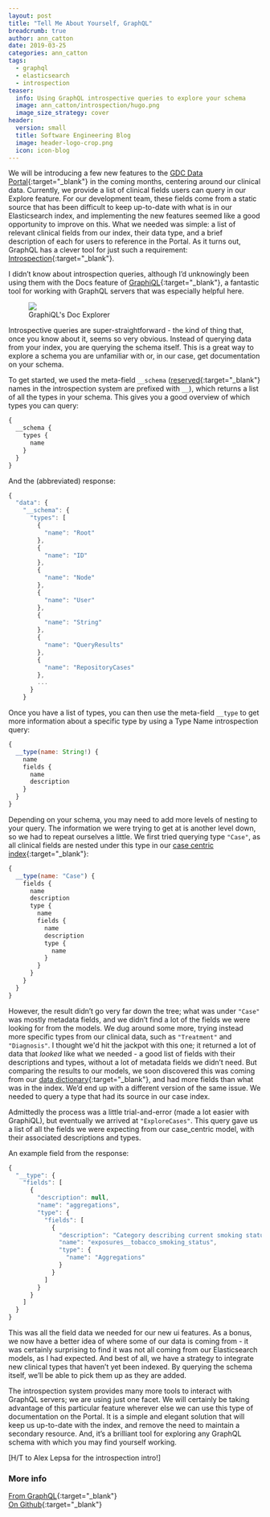 ```yaml
---
layout: post
title: "Tell Me About Yourself, GraphQL"
breadcrumb: true
author: ann_catton
date: 2019-03-25
categories: ann_catton
tags:
  - graphql
  - elasticsearch
  - introspection
teaser:
  info: Using GraphQL introspective queries to explore your schema
  image: ann_catton/introspection/hugo.png
  image_size_strategy: cover
header:
  version: small
  title: Software Engineering Blog
  image: header-logo-crop.png
  icon: icon-blog
---
```


We will be introducing a few new features to the [GDC Data Portal](https://portal.gdc.cancer.gov/){:target="\_blank"} in the coming months, centering around our clinical data. Currently, we provide a list of clinical fields users can query in our Explore feature. For our development team, these fields come from a static source that has been difficult to keep up-to-date with what is in our Elasticsearch index, and implementing the new features seemed like a good opportunity to improve on this. What we needed was simple: a list of relevant clinical fields from our index, their data type, and a brief description of each for users to reference in the Portal. As it turns out, GraphQL has a clever tool for just such a requirement: [Introspection](https://github.com/facebook/graphql/blob/master/spec/Section%204%20--%20Introspection.md#introspection){:target="\_blank"}.

I didn’t know about introspection queries, although I’d unknowingly been using them with the Docs feature of [GraphiQL](https://electronjs.org/apps/graphiql){:target="\_blank"}, a fantastic tool for working with GraphQL servers that was especially helpful here.

<figure>
  <img src="{{site.urlimg}}ann_catton/introspection/graphiql_doc_explorer.png" />
  <figcaption>GraphiQL's Doc Explorer</figcaption>
</figure>

Introspective queries are super-straightforward - the kind of thing that, once you know about it, seems so very obvious. Instead of querying data from your index, you are querying the schema itself. This is a great way to explore a schema you are unfamiliar with or, in our case, get documentation on your schema.

To get started, we used the meta-field `__schema` ([reserved](https://github.com/facebook/graphql/blob/master/spec/Section%204%20--%20Introspection.md#reserved-names){:target="\_blank"} names in the introspection system are prefixed with `__`), which returns a list of all the types in your schema. This gives you a good overview of which types you can query:

```javascript
{
  __schema {
    types {
      name
    }
  }
}
```

And the (abbreviated) response:

```javascript
{
  "data": {
    "__schema": {
      "types": [
        {
          "name": "Root"
        },
        {
          "name": "ID"
        },
        {
          "name": "Node"
        },
        {
          "name": "User"
        },
        {
          "name": "String"
        },
        {
          "name": "QueryResults"
        },
        {
          "name": "RepositoryCases"
        },
        ...
      }
    }
```

Once you have a list of types, you can then use the meta-field `__type` to get more information about a specific type by using a Type Name introspection query:

```javascript
{
  __type(name: String!) {
    name
    fields {
      name
      description
    }
  }
}
```

Depending on your schema, you may need to add more levels of nesting to your query. The information we were trying to get at is another level down, so we had to repeat ourselves a little. We first tried querying type `"Case"`, as all clinical fields are nested under this type in our [case centric index](https://github.com/NCI-GDC/gdc-models/blob/master/es-models/case_centric/case_centric.mapping.yaml){:target="\_blank"}:

```javascript
{
  __type(name: "Case") {
    fields {
      name
      description
      type {
        name
        fields {
          name
          description
          type {
            name
          }
        }
      }
    }
  }
}
```

However, the result didn’t go very far down the tree; what was under `"Case"` was mostly metadata fields, and we didn’t find a lot of the fields we were looking for from the models. We dug around some more, trying instead more specific types from our clinical data, such as `"Treatment"` and `"Diagnosis"`. I thought we'd hit the jackpot with this one; it returned a lot of data that _looked_ like what we needed - a good list of fields with their descriptions and types, without a lot of metadata fields we didn’t need. But comparing the results to our models, we soon discovered this was coming from our [data dictionary](https://github.com/NCI-GDC/gdcdictionary/tree/develop/gdcdictionary/schemas){:target="\_blank"}, and had more fields than what was in the index. We’d end up with a different version of the same issue. We needed to query a type that had its source in our case index.

Admittedly the process was a little trial-and-error (made a lot easier with GraphiQL), but eventually we arrived at `"ExploreCases"`. This query gave us a list of all the fields we were expecting from our case_centric model, with their associated descriptions and types.

An example field from the response:

```javascript
{
  "__type": {
    "fields": [
      {
        "description": null,
        "name": "aggregations",
        "type": {
          "fields": [
            {
              "description": "Category describing current smoking status and smoking history as self-reported by a patient.\n",
              "name": "exposures__tobacco_smoking_status",
              "type": {
                "name": "Aggregations"
              }
            }
          ]
        }
      }
    ]
  }
}
```

This was all the field data we needed for our new ui features. As a bonus, we now have a better idea of where some of our data is coming from - it was certainly surprising to find it was not all coming from our Elasticsearch models, as I had expected. And best of all, we have a strategy to integrate new clinical types that haven’t yet been indexed. By querying the schema itself, we’ll be able to pick them up as they are added.

The introspection system provides many more tools to interact with GraphQL servers; we are using just one facet. We will certainly be taking advantage of this particular feature wherever else we can use this type of documentation on the Portal. It is a simple and elegant solution that will keep us up-to-date with the index, and remove the need to maintain a secondary resource. And, it’s a brilliant tool for exploring any GraphQL schema with which you may find yourself working.

[H/T to Alex Lepsa for the introspection intro!]

### More info

[From GraphQL](https://graphql.org/learn/introspection/){:target="\_blank"} <br />
[On Github](https://github.com/facebook/graphql/blob/master/spec/Section%204%20--%20Introspection.md){:target="\_blank"}
